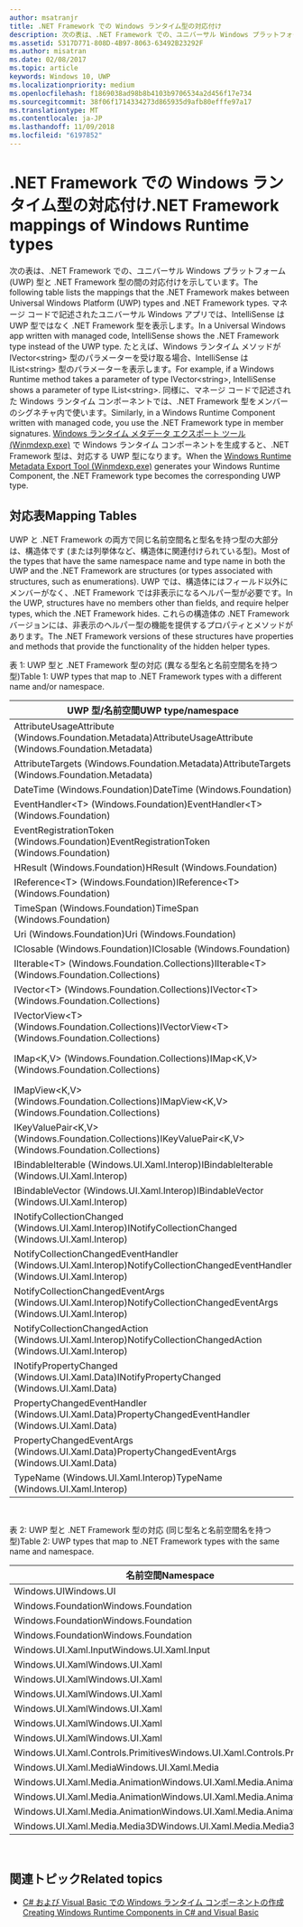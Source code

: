 ```yaml
---
author: msatranjr
title: .NET Framework での Windows ランタイム型の対応付け
description: 次の表は、.NET Framework での、ユニバーサル Windows プラットフォーム (UWP) 型と .NET Framework 型の間の対応付けを示しています。
ms.assetid: 5317D771-808D-4B97-8063-63492B23292F
ms.author: misatran
ms.date: 02/08/2017
ms.topic: article
keywords: Windows 10, UWP
ms.localizationpriority: medium
ms.openlocfilehash: f1869038ad98b8b4103b9706534a2d456f17e734
ms.sourcegitcommit: 38f06f1714334273d865935d9afb80efffe97a17
ms.translationtype: MT
ms.contentlocale: ja-JP
ms.lasthandoff: 11/09/2018
ms.locfileid: "6197852"
---
```

# <a name="net-framework-mappings-of-windows-runtime-types"></a><span data-ttu-id="df3f9-104">.NET Framework での Windows ランタイム型の対応付け</span><span class="sxs-lookup"><span data-stu-id="df3f9-104">.NET Framework mappings of Windows Runtime types</span></span>



<span data-ttu-id="df3f9-105">次の表は、.NET Framework での、ユニバーサル Windows プラットフォーム (UWP) 型と .NET Framework 型の間の対応付けを示しています。</span><span class="sxs-lookup"><span data-stu-id="df3f9-105">The following table lists the mappings that the .NET Framework makes between Universal Windows Platform (UWP) types and .NET Framework types.</span></span> <span data-ttu-id="df3f9-106">マネージ コードで記述されたユニバーサル Windows アプリでは、IntelliSense は UWP 型ではなく .NET Framework 型を表示します。</span><span class="sxs-lookup"><span data-stu-id="df3f9-106">In a Universal Windows app written with managed code, IntelliSense shows the .NET Framework type instead of the UWP type.</span></span> <span data-ttu-id="df3f9-107">たとえば、Windows ランタイム メソッドが IVector&lt;string&gt; 型のパラメーターを受け取る場合、IntelliSense は IList&lt;string&gt; 型のパラメーターを表示します。</span><span class="sxs-lookup"><span data-stu-id="df3f9-107">For example, if a Windows Runtime method takes a parameter of type IVector&lt;string&gt;, IntelliSense shows a parameter of type IList&lt;string&gt;.</span></span> <span data-ttu-id="df3f9-108">同様に、マネージ コードで記述された Windows ランタイム コンポーネントでは、.NET Framework 型をメンバーのシグネチャ内で使います。</span><span class="sxs-lookup"><span data-stu-id="df3f9-108">Similarly, in a Windows Runtime Component written with managed code, you use the .NET Framework type in member signatures.</span></span> <span data-ttu-id="df3f9-109">[Windows ランタイム メタデータ エクスポート ツール (Winmdexp.exe)](https://msdn.microsoft.com/library/hh925576.aspx) で Windows ランタイム コンポーネントを生成すると、.NET Framework 型は、対応する UWP 型になります。</span><span class="sxs-lookup"><span data-stu-id="df3f9-109">When the [Windows Runtime Metadata Export Tool (Winmdexp.exe)](https://msdn.microsoft.com/library/hh925576.aspx) generates your Windows Runtime Component, the .NET Framework type becomes the corresponding UWP type.</span></span>

## <a name="mapping-tables"></a><span data-ttu-id="df3f9-110">対応表</span><span class="sxs-lookup"><span data-stu-id="df3f9-110">Mapping Tables</span></span>


<span data-ttu-id="df3f9-111">UWP と .NET Framework の両方で同じ名前空間名と型名を持つ型の大部分は、構造体です (または列挙体など、構造体に関連付けられている型)。</span><span class="sxs-lookup"><span data-stu-id="df3f9-111">Most of the types that have the same namespace name and type name in both the UWP and the .NET Framework are structures (or types associated with structures, such as enumerations).</span></span> <span data-ttu-id="df3f9-112">UWP では、構造体にはフィールド以外にメンバーがなく、.NET Framework では非表示になるヘルパー型が必要です。</span><span class="sxs-lookup"><span data-stu-id="df3f9-112">In the UWP, structures have no members other than fields, and require helper types, which the .NET Framework hides.</span></span> <span data-ttu-id="df3f9-113">これらの構造体の .NET Framework バージョンには、非表示のヘルパー型の機能を提供するプロパティとメソッドがあります。</span><span class="sxs-lookup"><span data-stu-id="df3f9-113">The .NET Framework versions of these structures have properties and methods that provide the functionality of the hidden helper types.</span></span>

<span data-ttu-id="df3f9-114">表 1: UWP 型と .NET Framework 型の対応 (異なる型名と名前空間名を持つ型)</span><span class="sxs-lookup"><span data-stu-id="df3f9-114">Table 1: UWP types that map to .NET Framework types with a different name and/or namespace.</span></span>

| <span data-ttu-id="df3f9-115">UWP 型/名前空間</span><span class="sxs-lookup"><span data-stu-id="df3f9-115">UWP type/namespace</span></span>                                            | <span data-ttu-id="df3f9-116">.NET Framework 型/名前空間</span><span class="sxs-lookup"><span data-stu-id="df3f9-116">.NET Framework type/namespace</span></span>                                          | <span data-ttu-id="df3f9-117">.NET Framework アセンブリ</span><span class="sxs-lookup"><span data-stu-id="df3f9-117">.NET Framework assembly</span></span>                           |
|---------------------------------------------------------------|------------------------------------------------------------------------|---------------------------------------------------|
| <span data-ttu-id="df3f9-118">AttributeUsageAttribute (Windows.Foundation.Metadata)</span><span class="sxs-lookup"><span data-stu-id="df3f9-118">AttributeUsageAttribute (Windows.Foundation.Metadata)</span></span>         | <span data-ttu-id="df3f9-119">AttributeUsageAttribute (System)</span><span class="sxs-lookup"><span data-stu-id="df3f9-119">AttributeUsageAttribute (System)</span></span>                                       | <span data-ttu-id="df3f9-120">System.Runtime.dll</span><span class="sxs-lookup"><span data-stu-id="df3f9-120">System.Runtime.dll</span></span>                                |
| <span data-ttu-id="df3f9-121">AttributeTargets (Windows.Foundation.Metadata)</span><span class="sxs-lookup"><span data-stu-id="df3f9-121">AttributeTargets (Windows.Foundation.Metadata)</span></span>                | <span data-ttu-id="df3f9-122">AttributeTargets (System)</span><span class="sxs-lookup"><span data-stu-id="df3f9-122">AttributeTargets (System)</span></span>                                              | <span data-ttu-id="df3f9-123">System.Runtime.dll</span><span class="sxs-lookup"><span data-stu-id="df3f9-123">System.Runtime.dll</span></span>                                |
| <span data-ttu-id="df3f9-124">DateTime (Windows.Foundation)</span><span class="sxs-lookup"><span data-stu-id="df3f9-124">DateTime (Windows.Foundation)</span></span>                                 | <span data-ttu-id="df3f9-125">DateTimeOffset (System)</span><span class="sxs-lookup"><span data-stu-id="df3f9-125">DateTimeOffset (System)</span></span>                                                | <span data-ttu-id="df3f9-126">System.Runtime.dll</span><span class="sxs-lookup"><span data-stu-id="df3f9-126">System.Runtime.dll</span></span>                                |
| <span data-ttu-id="df3f9-127">EventHandler&lt;T&gt; (Windows.Foundation)</span><span class="sxs-lookup"><span data-stu-id="df3f9-127">EventHandler&lt;T&gt; (Windows.Foundation)</span></span>                    | <span data-ttu-id="df3f9-128">EventHandler&lt;T&gt; (System)</span><span class="sxs-lookup"><span data-stu-id="df3f9-128">EventHandler&lt;T&gt; (System)</span></span>                                         | <span data-ttu-id="df3f9-129">System.Runtime.dll</span><span class="sxs-lookup"><span data-stu-id="df3f9-129">System.Runtime.dll</span></span>                                |
| <span data-ttu-id="df3f9-130">EventRegistrationToken (Windows.Foundation)</span><span class="sxs-lookup"><span data-stu-id="df3f9-130">EventRegistrationToken (Windows.Foundation)</span></span>                   | <span data-ttu-id="df3f9-131">EventRegistrationToken (System.Runtime.InteropServices.WindowsRuntime)</span><span class="sxs-lookup"><span data-stu-id="df3f9-131">EventRegistrationToken (System.Runtime.InteropServices.WindowsRuntime)</span></span> | <span data-ttu-id="df3f9-132">System.Runtime.InteropServices.WindowsRuntime.dll</span><span class="sxs-lookup"><span data-stu-id="df3f9-132">System.Runtime.InteropServices.WindowsRuntime.dll</span></span> |
| <span data-ttu-id="df3f9-133">HResult (Windows.Foundation)</span><span class="sxs-lookup"><span data-stu-id="df3f9-133">HResult (Windows.Foundation)</span></span>                                  | <span data-ttu-id="df3f9-134">Exception (System)</span><span class="sxs-lookup"><span data-stu-id="df3f9-134">Exception (System)</span></span>                                                     | <span data-ttu-id="df3f9-135">System.Runtime.dll</span><span class="sxs-lookup"><span data-stu-id="df3f9-135">System.Runtime.dll</span></span>                                |
| <span data-ttu-id="df3f9-136">IReference&lt;T&gt; (Windows.Foundation)</span><span class="sxs-lookup"><span data-stu-id="df3f9-136">IReference&lt;T&gt; (Windows.Foundation)</span></span>                      | <span data-ttu-id="df3f9-137">Nullable&lt;T&gt; (System)</span><span class="sxs-lookup"><span data-stu-id="df3f9-137">Nullable&lt;T&gt; (System)</span></span>                                             | <span data-ttu-id="df3f9-138">System.Runtime.dll</span><span class="sxs-lookup"><span data-stu-id="df3f9-138">System.Runtime.dll</span></span>                                |
| <span data-ttu-id="df3f9-139">TimeSpan (Windows.Foundation)</span><span class="sxs-lookup"><span data-stu-id="df3f9-139">TimeSpan (Windows.Foundation)</span></span>                                 | <span data-ttu-id="df3f9-140">TimeSpan (System)</span><span class="sxs-lookup"><span data-stu-id="df3f9-140">TimeSpan (System)</span></span>                                                      | <span data-ttu-id="df3f9-141">System.Runtime.dll</span><span class="sxs-lookup"><span data-stu-id="df3f9-141">System.Runtime.dll</span></span>                                |
| <span data-ttu-id="df3f9-142">Uri (Windows.Foundation)</span><span class="sxs-lookup"><span data-stu-id="df3f9-142">Uri (Windows.Foundation)</span></span>                                      | <span data-ttu-id="df3f9-143">Uri (System)</span><span class="sxs-lookup"><span data-stu-id="df3f9-143">Uri (System)</span></span>                                                           | <span data-ttu-id="df3f9-144">System.Runtime.dll</span><span class="sxs-lookup"><span data-stu-id="df3f9-144">System.Runtime.dll</span></span>                                |
| <span data-ttu-id="df3f9-145">IClosable (Windows.Foundation)</span><span class="sxs-lookup"><span data-stu-id="df3f9-145">IClosable (Windows.Foundation)</span></span>                                | <span data-ttu-id="df3f9-146">IDisposable (System)</span><span class="sxs-lookup"><span data-stu-id="df3f9-146">IDisposable (System)</span></span>                                                   | <span data-ttu-id="df3f9-147">System.Runtime.dll</span><span class="sxs-lookup"><span data-stu-id="df3f9-147">System.Runtime.dll</span></span>                                |
| <span data-ttu-id="df3f9-148">IIterable&lt;T&gt; (Windows.Foundation.Collections)</span><span class="sxs-lookup"><span data-stu-id="df3f9-148">IIterable&lt;T&gt; (Windows.Foundation.Collections)</span></span>           | <span data-ttu-id="df3f9-149">IEnumerable&lt;T&gt; (System.Collections.Generic)</span><span class="sxs-lookup"><span data-stu-id="df3f9-149">IEnumerable&lt;T&gt; (System.Collections.Generic)</span></span>                      | <span data-ttu-id="df3f9-150">System.Runtime.dll</span><span class="sxs-lookup"><span data-stu-id="df3f9-150">System.Runtime.dll</span></span>                                |
| <span data-ttu-id="df3f9-151">IVector&lt;T&gt; (Windows.Foundation.Collections)</span><span class="sxs-lookup"><span data-stu-id="df3f9-151">IVector&lt;T&gt; (Windows.Foundation.Collections)</span></span>             | <span data-ttu-id="df3f9-152">IList&lt;T&gt; (System.Collections.Generic)</span><span class="sxs-lookup"><span data-stu-id="df3f9-152">IList&lt;T&gt; (System.Collections.Generic)</span></span>                            | <span data-ttu-id="df3f9-153">System.Runtime.dll</span><span class="sxs-lookup"><span data-stu-id="df3f9-153">System.Runtime.dll</span></span>                                |
| <span data-ttu-id="df3f9-154">IVectorView&lt;T&gt; (Windows.Foundation.Collections)</span><span class="sxs-lookup"><span data-stu-id="df3f9-154">IVectorView&lt;T&gt; (Windows.Foundation.Collections)</span></span>         | <span data-ttu-id="df3f9-155">IReadOnlyList&lt;T&gt; (System.Collections.Generic)</span><span class="sxs-lookup"><span data-stu-id="df3f9-155">IReadOnlyList&lt;T&gt; (System.Collections.Generic)</span></span>                    | <span data-ttu-id="df3f9-156">System.Runtime.dll</span><span class="sxs-lookup"><span data-stu-id="df3f9-156">System.Runtime.dll</span></span>                                |
| <span data-ttu-id="df3f9-157">IMap&lt;K,V&gt; (Windows.Foundation.Collections)</span><span class="sxs-lookup"><span data-stu-id="df3f9-157">IMap&lt;K,V&gt; (Windows.Foundation.Collections)</span></span>              | <span data-ttu-id="df3f9-158">IDictionary&lt;TKey,TValue&gt; (System.Collections.Generic)</span><span class="sxs-lookup"><span data-stu-id="df3f9-158">IDictionary&lt;TKey,TValue&gt; (System.Collections.Generic)</span></span>            | <span data-ttu-id="df3f9-159">System.Runtime.dll</span><span class="sxs-lookup"><span data-stu-id="df3f9-159">System.Runtime.dll</span></span>                                |
| <span data-ttu-id="df3f9-160">IMapView&lt;K,V&gt; (Windows.Foundation.Collections)</span><span class="sxs-lookup"><span data-stu-id="df3f9-160">IMapView&lt;K,V&gt; (Windows.Foundation.Collections)</span></span>          | <span data-ttu-id="df3f9-161">IReadOnlyDictionary&lt;TKey,TValue&gt; (System.Collections.Generic)</span><span class="sxs-lookup"><span data-stu-id="df3f9-161">IReadOnlyDictionary&lt;TKey,TValue&gt; (System.Collections.Generic)</span></span>    | <span data-ttu-id="df3f9-162">System.Runtime.dll</span><span class="sxs-lookup"><span data-stu-id="df3f9-162">System.Runtime.dll</span></span>                                |
| <span data-ttu-id="df3f9-163">IKeyValuePair&lt;K,V&gt; (Windows.Foundation.Collections)</span><span class="sxs-lookup"><span data-stu-id="df3f9-163">IKeyValuePair&lt;K,V&gt; (Windows.Foundation.Collections)</span></span>     | <span data-ttu-id="df3f9-164">KeyValuePair&lt;TKey,TValue&gt; (System.Collections.Generic)</span><span class="sxs-lookup"><span data-stu-id="df3f9-164">KeyValuePair&lt;TKey,TValue&gt; (System.Collections.Generic)</span></span>           | <span data-ttu-id="df3f9-165">System.Runtime.dll</span><span class="sxs-lookup"><span data-stu-id="df3f9-165">System.Runtime.dll</span></span>                                |
| <span data-ttu-id="df3f9-166">IBindableIterable (Windows.UI.Xaml.Interop)</span><span class="sxs-lookup"><span data-stu-id="df3f9-166">IBindableIterable (Windows.UI.Xaml.Interop)</span></span>                   | <span data-ttu-id="df3f9-167">IEnumerable (System.Collections)</span><span class="sxs-lookup"><span data-stu-id="df3f9-167">IEnumerable (System.Collections)</span></span>                                       | <span data-ttu-id="df3f9-168">System.Runtime.dll</span><span class="sxs-lookup"><span data-stu-id="df3f9-168">System.Runtime.dll</span></span>                                |
| <span data-ttu-id="df3f9-169">IBindableVector (Windows.UI.Xaml.Interop)</span><span class="sxs-lookup"><span data-stu-id="df3f9-169">IBindableVector (Windows.UI.Xaml.Interop)</span></span>                     | <span data-ttu-id="df3f9-170">IList (System.Collections)</span><span class="sxs-lookup"><span data-stu-id="df3f9-170">IList (System.Collections)</span></span>                                             | <span data-ttu-id="df3f9-171">System.Runtime.dll</span><span class="sxs-lookup"><span data-stu-id="df3f9-171">System.Runtime.dll</span></span>                                |
| <span data-ttu-id="df3f9-172">INotifyCollectionChanged (Windows.UI.Xaml.Interop)</span><span class="sxs-lookup"><span data-stu-id="df3f9-172">INotifyCollectionChanged (Windows.UI.Xaml.Interop)</span></span>            | <span data-ttu-id="df3f9-173">INotifyCollectionChanged (System.Collections.Specialized)</span><span class="sxs-lookup"><span data-stu-id="df3f9-173">INotifyCollectionChanged (System.Collections.Specialized)</span></span>              | <span data-ttu-id="df3f9-174">System.ObjectModel.dll</span><span class="sxs-lookup"><span data-stu-id="df3f9-174">System.ObjectModel.dll</span></span>                            |
| <span data-ttu-id="df3f9-175">NotifyCollectionChangedEventHandler (Windows.UI.Xaml.Interop)</span><span class="sxs-lookup"><span data-stu-id="df3f9-175">NotifyCollectionChangedEventHandler (Windows.UI.Xaml.Interop)</span></span> | <span data-ttu-id="df3f9-176">NotifyCollectionChangedEventHandler (System.Collections.Specialized)</span><span class="sxs-lookup"><span data-stu-id="df3f9-176">NotifyCollectionChangedEventHandler (System.Collections.Specialized)</span></span>   | <span data-ttu-id="df3f9-177">System.ObjectModel.dll</span><span class="sxs-lookup"><span data-stu-id="df3f9-177">System.ObjectModel.dll</span></span>                            |
| <span data-ttu-id="df3f9-178">NotifyCollectionChangedEventArgs (Windows.UI.Xaml.Interop)</span><span class="sxs-lookup"><span data-stu-id="df3f9-178">NotifyCollectionChangedEventArgs (Windows.UI.Xaml.Interop)</span></span>    | <span data-ttu-id="df3f9-179">NotifyCollectionChangedEventArgs (System.Collections.Specialized)</span><span class="sxs-lookup"><span data-stu-id="df3f9-179">NotifyCollectionChangedEventArgs (System.Collections.Specialized)</span></span>      | <span data-ttu-id="df3f9-180">System.ObjectModel.dll</span><span class="sxs-lookup"><span data-stu-id="df3f9-180">System.ObjectModel.dll</span></span>                            |
| <span data-ttu-id="df3f9-181">NotifyCollectionChangedAction (Windows.UI.Xaml.Interop)</span><span class="sxs-lookup"><span data-stu-id="df3f9-181">NotifyCollectionChangedAction (Windows.UI.Xaml.Interop)</span></span>       | <span data-ttu-id="df3f9-182">NotifyCollectionChangedAction (System.Collections.Specialized)</span><span class="sxs-lookup"><span data-stu-id="df3f9-182">NotifyCollectionChangedAction (System.Collections.Specialized)</span></span>         | <span data-ttu-id="df3f9-183">System.ObjectModel.dll</span><span class="sxs-lookup"><span data-stu-id="df3f9-183">System.ObjectModel.dll</span></span>                            |
| <span data-ttu-id="df3f9-184">INotifyPropertyChanged (Windows.UI.Xaml.Data)</span><span class="sxs-lookup"><span data-stu-id="df3f9-184">INotifyPropertyChanged (Windows.UI.Xaml.Data)</span></span>                 | <span data-ttu-id="df3f9-185">INotifyPropertyChanged (System.ComponentModel)</span><span class="sxs-lookup"><span data-stu-id="df3f9-185">INotifyPropertyChanged (System.ComponentModel)</span></span>                         | <span data-ttu-id="df3f9-186">System.ObjectModel.dll</span><span class="sxs-lookup"><span data-stu-id="df3f9-186">System.ObjectModel.dll</span></span>                            |
| <span data-ttu-id="df3f9-187">PropertyChangedEventHandler (Windows.UI.Xaml.Data)</span><span class="sxs-lookup"><span data-stu-id="df3f9-187">PropertyChangedEventHandler (Windows.UI.Xaml.Data)</span></span>            | <span data-ttu-id="df3f9-188">PropertyChangedEventHandler (System.ComponentModel)</span><span class="sxs-lookup"><span data-stu-id="df3f9-188">PropertyChangedEventHandler (System.ComponentModel)</span></span>                    | <span data-ttu-id="df3f9-189">System.ObjectModel.dll</span><span class="sxs-lookup"><span data-stu-id="df3f9-189">System.ObjectModel.dll</span></span>                            |
| <span data-ttu-id="df3f9-190">PropertyChangedEventArgs (Windows.UI.Xaml.Data)</span><span class="sxs-lookup"><span data-stu-id="df3f9-190">PropertyChangedEventArgs (Windows.UI.Xaml.Data)</span></span>               | <span data-ttu-id="df3f9-191">PropertyChangedEventArgs (System.ComponentModel)</span><span class="sxs-lookup"><span data-stu-id="df3f9-191">PropertyChangedEventArgs (System.ComponentModel)</span></span>                       | <span data-ttu-id="df3f9-192">System.ObjectModel.dll</span><span class="sxs-lookup"><span data-stu-id="df3f9-192">System.ObjectModel.dll</span></span>                            |
| <span data-ttu-id="df3f9-193">TypeName (Windows.UI.Xaml.Interop)</span><span class="sxs-lookup"><span data-stu-id="df3f9-193">TypeName (Windows.UI.Xaml.Interop)</span></span>                            | <span data-ttu-id="df3f9-194">Type (System)</span><span class="sxs-lookup"><span data-stu-id="df3f9-194">Type (System)</span></span>                                                          | <span data-ttu-id="df3f9-195">System.Runtime.dll</span><span class="sxs-lookup"><span data-stu-id="df3f9-195">System.Runtime.dll</span></span>                                |

 

<span data-ttu-id="df3f9-196">表 2: UWP 型と .NET Framework 型の対応 (同じ型名と名前空間名を持つ型)</span><span class="sxs-lookup"><span data-stu-id="df3f9-196">Table 2: UWP types that map to .NET Framework types with the same name and namespace.</span></span>

| <span data-ttu-id="df3f9-197">名前空間</span><span class="sxs-lookup"><span data-stu-id="df3f9-197">Namespace</span></span>                           | <span data-ttu-id="df3f9-198">型</span><span class="sxs-lookup"><span data-stu-id="df3f9-198">Type</span></span>               | <span data-ttu-id="df3f9-199">.NET Framework アセンブリ</span><span class="sxs-lookup"><span data-stu-id="df3f9-199">.NET Framework assembly</span></span>                   |
|-------------------------------------|--------------------|-------------------------------------------|
| <span data-ttu-id="df3f9-200">Windows.UI</span><span class="sxs-lookup"><span data-stu-id="df3f9-200">Windows.UI</span></span>                          | <span data-ttu-id="df3f9-201">Color</span><span class="sxs-lookup"><span data-stu-id="df3f9-201">Color</span></span>              | <span data-ttu-id="df3f9-202">System.Runtime.WindowsRuntime.dll</span><span class="sxs-lookup"><span data-stu-id="df3f9-202">System.Runtime.WindowsRuntime.dll</span></span>         |
| <span data-ttu-id="df3f9-203">Windows.Foundation</span><span class="sxs-lookup"><span data-stu-id="df3f9-203">Windows.Foundation</span></span>                  | <span data-ttu-id="df3f9-204">Point</span><span class="sxs-lookup"><span data-stu-id="df3f9-204">Point</span></span>              | <span data-ttu-id="df3f9-205">System.Runtime.WindowsRuntime.dll</span><span class="sxs-lookup"><span data-stu-id="df3f9-205">System.Runtime.WindowsRuntime.dll</span></span>         |
| <span data-ttu-id="df3f9-206">Windows.Foundation</span><span class="sxs-lookup"><span data-stu-id="df3f9-206">Windows.Foundation</span></span>                  | <span data-ttu-id="df3f9-207">Rect</span><span class="sxs-lookup"><span data-stu-id="df3f9-207">Rect</span></span>               | <span data-ttu-id="df3f9-208">System.Runtime.WindowsRuntime.dll</span><span class="sxs-lookup"><span data-stu-id="df3f9-208">System.Runtime.WindowsRuntime.dll</span></span>         |
| <span data-ttu-id="df3f9-209">Windows.Foundation</span><span class="sxs-lookup"><span data-stu-id="df3f9-209">Windows.Foundation</span></span>                  | <span data-ttu-id="df3f9-210">Size</span><span class="sxs-lookup"><span data-stu-id="df3f9-210">Size</span></span>               | <span data-ttu-id="df3f9-211">System.Runtime.WindowsRuntime.dll</span><span class="sxs-lookup"><span data-stu-id="df3f9-211">System.Runtime.WindowsRuntime.dll</span></span>         |
| <span data-ttu-id="df3f9-212">Windows.UI.Xaml.Input</span><span class="sxs-lookup"><span data-stu-id="df3f9-212">Windows.UI.Xaml.Input</span></span>               | <span data-ttu-id="df3f9-213">ICommand</span><span class="sxs-lookup"><span data-stu-id="df3f9-213">ICommand</span></span>           | <span data-ttu-id="df3f9-214">System.ObjectModel.dll</span><span class="sxs-lookup"><span data-stu-id="df3f9-214">System.ObjectModel.dll</span></span>                    |
| <span data-ttu-id="df3f9-215">Windows.UI.Xaml</span><span class="sxs-lookup"><span data-stu-id="df3f9-215">Windows.UI.Xaml</span></span>                     | <span data-ttu-id="df3f9-216">CornerRadius</span><span class="sxs-lookup"><span data-stu-id="df3f9-216">CornerRadius</span></span>       | <span data-ttu-id="df3f9-217">System.Runtime.WindowsRuntime.UI.Xaml.dll</span><span class="sxs-lookup"><span data-stu-id="df3f9-217">System.Runtime.WindowsRuntime.UI.Xaml.dll</span></span> |
| <span data-ttu-id="df3f9-218">Windows.UI.Xaml</span><span class="sxs-lookup"><span data-stu-id="df3f9-218">Windows.UI.Xaml</span></span>                     | <span data-ttu-id="df3f9-219">Duration</span><span class="sxs-lookup"><span data-stu-id="df3f9-219">Duration</span></span>           | <span data-ttu-id="df3f9-220">System.Runtime.WindowsRuntime.UI.Xaml.dll</span><span class="sxs-lookup"><span data-stu-id="df3f9-220">System.Runtime.WindowsRuntime.UI.Xaml.dll</span></span> |
| <span data-ttu-id="df3f9-221">Windows.UI.Xaml</span><span class="sxs-lookup"><span data-stu-id="df3f9-221">Windows.UI.Xaml</span></span>                     | <span data-ttu-id="df3f9-222">DurationType</span><span class="sxs-lookup"><span data-stu-id="df3f9-222">DurationType</span></span>       | <span data-ttu-id="df3f9-223">System.Runtime.WindowsRuntime.UI.Xaml.dll</span><span class="sxs-lookup"><span data-stu-id="df3f9-223">System.Runtime.WindowsRuntime.UI.Xaml.dll</span></span> |
| <span data-ttu-id="df3f9-224">Windows.UI.Xaml</span><span class="sxs-lookup"><span data-stu-id="df3f9-224">Windows.UI.Xaml</span></span>                     | <span data-ttu-id="df3f9-225">GridLength</span><span class="sxs-lookup"><span data-stu-id="df3f9-225">GridLength</span></span>         | <span data-ttu-id="df3f9-226">System.Runtime.WindowsRuntime.UI.Xaml.dll</span><span class="sxs-lookup"><span data-stu-id="df3f9-226">System.Runtime.WindowsRuntime.UI.Xaml.dll</span></span> |
| <span data-ttu-id="df3f9-227">Windows.UI.Xaml</span><span class="sxs-lookup"><span data-stu-id="df3f9-227">Windows.UI.Xaml</span></span>                     | <span data-ttu-id="df3f9-228">GridUnitType</span><span class="sxs-lookup"><span data-stu-id="df3f9-228">GridUnitType</span></span>       | <span data-ttu-id="df3f9-229">System.Runtime.WindowsRuntime.UI.Xaml.dll</span><span class="sxs-lookup"><span data-stu-id="df3f9-229">System.Runtime.WindowsRuntime.UI.Xaml.dll</span></span> |
| <span data-ttu-id="df3f9-230">Windows.UI.Xaml</span><span class="sxs-lookup"><span data-stu-id="df3f9-230">Windows.UI.Xaml</span></span>                     | <span data-ttu-id="df3f9-231">Thickness</span><span class="sxs-lookup"><span data-stu-id="df3f9-231">Thickness</span></span>          | <span data-ttu-id="df3f9-232">System.Runtime.WindowsRuntime.UI.Xaml.dll</span><span class="sxs-lookup"><span data-stu-id="df3f9-232">System.Runtime.WindowsRuntime.UI.Xaml.dll</span></span> |
| <span data-ttu-id="df3f9-233">Windows.UI.Xaml.Controls.Primitives</span><span class="sxs-lookup"><span data-stu-id="df3f9-233">Windows.UI.Xaml.Controls.Primitives</span></span> | <span data-ttu-id="df3f9-234">GeneratorPosition</span><span class="sxs-lookup"><span data-stu-id="df3f9-234">GeneratorPosition</span></span>  | <span data-ttu-id="df3f9-235">System.Runtime.WindowsRuntime.UI.Xaml.dll</span><span class="sxs-lookup"><span data-stu-id="df3f9-235">System.Runtime.WindowsRuntime.UI.Xaml.dll</span></span> |
| <span data-ttu-id="df3f9-236">Windows.UI.Xaml.Media</span><span class="sxs-lookup"><span data-stu-id="df3f9-236">Windows.UI.Xaml.Media</span></span>               | <span data-ttu-id="df3f9-237">Matrix</span><span class="sxs-lookup"><span data-stu-id="df3f9-237">Matrix</span></span>             | <span data-ttu-id="df3f9-238">System.Runtime.WindowsRuntime.UI.Xaml.dll</span><span class="sxs-lookup"><span data-stu-id="df3f9-238">System.Runtime.WindowsRuntime.UI.Xaml.dll</span></span> |
| <span data-ttu-id="df3f9-239">Windows.UI.Xaml.Media.Animation</span><span class="sxs-lookup"><span data-stu-id="df3f9-239">Windows.UI.Xaml.Media.Animation</span></span>     | <span data-ttu-id="df3f9-240">KeyTime</span><span class="sxs-lookup"><span data-stu-id="df3f9-240">KeyTime</span></span>            | <span data-ttu-id="df3f9-241">System.Runtime.WindowsRuntime.UI.Xaml.dll</span><span class="sxs-lookup"><span data-stu-id="df3f9-241">System.Runtime.WindowsRuntime.UI.Xaml.dll</span></span> |
| <span data-ttu-id="df3f9-242">Windows.UI.Xaml.Media.Animation</span><span class="sxs-lookup"><span data-stu-id="df3f9-242">Windows.UI.Xaml.Media.Animation</span></span>     | <span data-ttu-id="df3f9-243">RepeatBehavior</span><span class="sxs-lookup"><span data-stu-id="df3f9-243">RepeatBehavior</span></span>     | <span data-ttu-id="df3f9-244">System.Runtime.WindowsRuntime.UI.Xaml.dll</span><span class="sxs-lookup"><span data-stu-id="df3f9-244">System.Runtime.WindowsRuntime.UI.Xaml.dll</span></span> |
| <span data-ttu-id="df3f9-245">Windows.UI.Xaml.Media.Animation</span><span class="sxs-lookup"><span data-stu-id="df3f9-245">Windows.UI.Xaml.Media.Animation</span></span>     | <span data-ttu-id="df3f9-246">RepeatBehaviorType</span><span class="sxs-lookup"><span data-stu-id="df3f9-246">RepeatBehaviorType</span></span> | <span data-ttu-id="df3f9-247">System.Runtime.WindowsRuntime.UI.Xaml.dll</span><span class="sxs-lookup"><span data-stu-id="df3f9-247">System.Runtime.WindowsRuntime.UI.Xaml.dll</span></span> |
| <span data-ttu-id="df3f9-248">Windows.UI.Xaml.Media.Media3D</span><span class="sxs-lookup"><span data-stu-id="df3f9-248">Windows.UI.Xaml.Media.Media3D</span></span>       | <span data-ttu-id="df3f9-249">Matrix3D</span><span class="sxs-lookup"><span data-stu-id="df3f9-249">Matrix3D</span></span>           | <span data-ttu-id="df3f9-250">System.Runtime.WindowsRuntime.UI.Xaml.dll</span><span class="sxs-lookup"><span data-stu-id="df3f9-250">System.Runtime.WindowsRuntime.UI.Xaml.dll</span></span> |

 

## <a name="related-topics"></a><span data-ttu-id="df3f9-251">関連トピック</span><span class="sxs-lookup"><span data-stu-id="df3f9-251">Related topics</span></span>

* [<span data-ttu-id="df3f9-252">C# および Visual Basic での Windows ランタイム コンポーネントの作成</span><span class="sxs-lookup"><span data-stu-id="df3f9-252">Creating Windows Runtime Components in C# and Visual Basic</span></span>](creating-windows-runtime-components-in-csharp-and-visual-basic.md)
